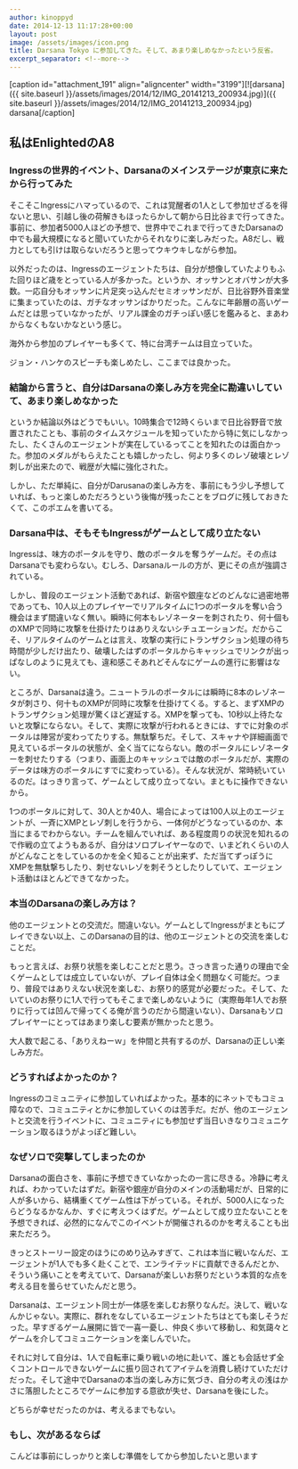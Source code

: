 ```yaml
---
author: kinoppyd
date: 2014-12-13 11:17:28+00:00
layout: post
image: /assets/images/icon.png
title: Darsana Tokyo に参加してきた。そして、あまり楽しめなかったという反省。
excerpt_separator: <!--more-->
---
```


[caption id="attachment_191" align="aligncenter" width="3199"][![darsana]({{ site.baseurl }}/assets/images/2014/12/IMG_20141213_200934.jpg)]({{ site.baseurl }}/assets/images/2014/12/IMG_20141213_200934.jpg) darsana[/caption]


## 私はEnlightedのA8




### Ingressの世界的イベント、Darsanaのメインステージが東京に来たから行ってみた


そこそこIngressにハマっているので、これは覚醒者の1人として参加せざるを得ないと思い、引越し後の荷解きもほったらかして朝から日比谷まで行ってきた。事前に、参加者5000人ほどの予想で、世界中でこれまで行ってきたDarsanaの中でも最大規模になると聞いていたからそれなりに楽しみだった。A8だし、戦力としても引けは取らないだろうと思ってウキウキしながら参加。

以外だったのは、Ingressのエージェントたちは、自分が想像していたよりもふた回りほど歳をとっている人が多かった。というか、オッサンとオバサンが大多数。一応自分もオッサンに片足突っ込んだセミオッサンだが、日比谷野外音楽堂に集まっていたのは、ガチなオッサンばかりだった。こんなに年齢層の高いゲームだとは思っていなかったが、リアル課金のガチっぽい感じを鑑みると、まあわからなくもないかなという感じ。

海外から参加のプレイヤーも多くて、特に台湾チームは目立っていた。

ジョン・ハンケのスピーチも楽しめたし、ここまでは良かった。

<!--more-->

### 結論から言うと、自分はDarsanaの楽しみ方を完全に勘違いしていて、あまり楽しめなかった


というか結論以外はどうでもいい。10時集合で12時くらいまで日比谷野音で放置されたことも、事前のタイムスケジュールを知っていたから特に気にしなかったし、たくさんのエージェントが実在しているってことを知れたのは面白かった。参加のメダルがもらえたことも嬉しかったし、何より多くのレゾ破壊とレゾ刺しが出来たので、戦歴が大幅に強化された。

しかし、ただ単純に、自分がDarusanaの楽しみ方を、事前にもう少し予想していれば、もっと楽しめただろうという後悔が残ったことをブログに残しておきたくて、このポエムを書いてる。


### Darsana中は、そもそもIngressがゲームとして成り立たない


Ingressは、味方のポータルを守り、敵のポータルを奪うゲームだ。その点はDarsanaでも変わらない。むしろ、Darsanaルールの方が、更にその点が強調されている。

しかし、普段のエージェント活動であれば、新宿や銀座などのどんなに過密地帯であっても、10人以上のプレイヤーでリアルタイムに1つのポータルを奪い合う機会はまず間違いなく無い。瞬時に何本もレゾネーターを刺されたり、何十個ものXMPで同時に攻撃を仕掛けたりはありえないシチュエーションだ。だからこそ、リアルタイムのゲームとは言え、攻撃の実行にトランザクション処理の待ち時間が少しだけ出たり、破壊したはずのポータルからキャッシュでリンクが出っぱなしのように見えても、違和感こそあれどそんなにゲームの進行に影響はない。

ところが、Darsanaは違う。ニュートラルのポータルには瞬時に8本のレゾネータが刺さり、何十ものXMPが同時に攻撃を仕掛けてくる。すると、まずXMPのトランザクション処理が驚くほど遅延する。XMPを撃っても、10秒以上待たないと攻撃にならない。そして、実際に攻撃が行われるときには、すでに対象のポータルは陣営が変わってたりする。無駄撃ちだ。そして、スキャナや詳細画面で見えているポータルの状態が、全く当てにならない。敵のポータルにレゾネーターを刺せたりする（つまり、画面上のキャッシュでは敵のポータルだが、実際のデータは味方のポータルにすでに変わっている）。そんな状況が、常時続いているのだ。はっきり言って、ゲームとして成り立ってない。まともに操作できないから。

1つのポータルに対して、30人とか40人、場合によっては100人以上のエージェントが、一斉にXMPとレゾ刺しを行うから、一体何がどうなっているのか、本当にまるでわからない。チームを組んでいれば、ある程度周りの状況を知れるので作戦の立てようもあるが、自分はソロプレイヤーなので、いまどれくらいの人がどんなことをしているのかを全く知ることが出来ず、ただ当てずっぽうにXMPを無駄撃ちしたり、刺せないレゾを刺そうとしたりしていて、エージェント活動はほとんどできてなかった。


### 本当のDarsanaの楽しみ方は？


他のエージェントとの交流だ。間違いない。ゲームとしてIngressがまともにプレイできない以上、このDarsanaの目的は、他のエージェントとの交流を楽しむことだ。

もっと言えば、お祭り状態を楽しむことだと思う。さっき言った通りの理由で全くゲームとしては成立していないが、プレイ自体は全く問題なく可能だ。つまり、普段ではありえない状況を楽しむ、お祭り的感覚が必要だった。そして、たいていのお祭りに1人で行ってもそこまで楽しめないように（実際毎年1人でお祭りに行っては凹んで帰ってくる俺が言うのだから間違いない）、Darsanaもソロプレイヤーにとってはあまり楽しむ要素が無かったと思う。

大人数で起こる、「ありえねーｗ」を仲間と共有するのが、Darsanaの正しい楽しみ方だ。


### どうすればよかったのか？


Ingressのコミュニティに参加していればよかった。基本的にネットでもコミュ障なので、コミュニティとかに参加していくのは苦手だ。だが、他のエージェントと交流を行うイベントに、コミュニティにも参加せず当日いきなりコミュニケーション取るほうがよっぽど難しい。


### なぜソロで突撃してしまったのか


Darsanaの面白さを、事前に予想できていなかったの一言に尽きる。冷静に考えれば、わかっていたはずだ。新宿や銀座が自分のメインの活動場だが、日常的に人が多いから、結構重くてゲーム性は下がっている。それが、5000人になったらどうなるかなんか、すぐに考えつくはずだ。ゲームとして成り立たないことを予想できれば、必然的になんでこのイベントが開催されるのかを考えることも出来ただろう。

きっとストーリー設定のほうにのめり込みすぎて、これは本当に戦いなんだ、エージェントが1人でも多く赴くことで、エンライテッドに貢献できるんだとか、そういう痛いことを考えていて、Darsanaが楽しいお祭りだという本質的な点を考える目を曇らせていたんだと思う。

Darsanaは、エージェント同士が一体感を楽しむお祭りなんだ。決して、戦いなんかじゃない。実際に、群れをなしているエージェントたちはとても楽しそうだった。早すぎるゲーム展開に皆で一喜一憂し、仲良く歩いて移動し、和気藹々とゲームを介してコミュニケーションを楽しんでいた。

それに対して自分は、1人で自転車に乗り戦いの地に赴いて、誰とも会話せず全くコントロールできないゲームに振り回されてアイテムを消費し続けていただけだった。そして途中でDarsanaの本当の楽しみ方に気づき、自分の考えの浅はかさに落胆したところでゲームに参加する意欲が失せ、Darsanaを後にした。

どちらが幸せだったのかは、考えるまでもない。


### もし、次があるならば


こんどは事前にしっかりと楽しむ準備をしてから参加したいと思います
